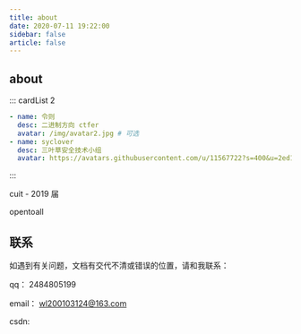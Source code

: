 ```yaml
---
title: about
date: 2020-07-11 19:22:00
sidebar: false
article: false
---
```


## about

::: cardList 2

```yaml
- name: 令则
  desc: 二进制方向 ctfer
  avatar: /img/avatar2.jpg # 可选
- name: syclover
  desc: 三叶草安全技术小组
  avatar: https://avatars.githubusercontent.com/u/11567722?s=400&u=2ed13c2e54ed907a25bb73bf39428571da48839e&v=4
```

:::

cuit - 2019 届

opentoall

## 联系

如遇到有关问题，文档有交代不清或错误的位置，请和我联系：

qq： 2484805199

email： wl200103124@163.com

csdn: [](https://blog.csdn.net/wlz_lc_4)

